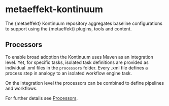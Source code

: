 # metaeffekt-kontinuum

The {metaeffekt} Kontinuum repository aggregates baseline configurations to support using the 
{metaeffekt} plugins, tools and content.

## Processors

To enable broad adoption the Kontinuum uses Maven as an integration level. Yet, for specific tasks, isolated
task definitions are provided as individual .xml files in the `processors` folder. Every .xml file defines
a process step in analogy to an isolated workflow engine task.

On the integration level the processors can be combined to define pipelines and workflows.

For further details see [Processors](processors/README.md).

